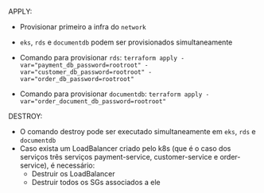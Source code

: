APPLY:
- Provisionar primeiro a infra do `network`
- `eks`, `rds` e `documentdb` podem ser provisionados simultaneamente

- Comando para provisionar `rds`: `terraform apply -var="payment_db_password=rootroot" -var="customer_db_password=rootroot" -var="order_db_password=rootroot"`

- Comando para provisionar `documentdb`:
`terraform apply -var="order_document_db_password=rootroot"`

DESTROY:
- O comando destroy pode ser executado simultaneamente em `eks`, `rds` e `documentdb`
- Caso exista um LoadBalancer criado pelo k8s (que é o caso dos serviços três serviços payment-service, customer-service e order-service), é necessário:
  - Destruir os LoadBalancer
  - Destruir todos os SGs associados a ele

